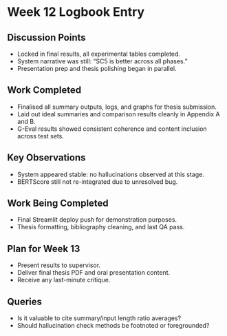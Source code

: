 # Week 12 Logbook Entry

## Discussion Points
- Locked in final results, all experimental tables completed.
- System narrative was still: “SC5 is better across all phases.”
- Presentation prep and thesis polishing began in parallel.

## Work Completed
- Finalised all summary outputs, logs, and graphs for thesis submission.
- Laid out ideal summaries and comparison results cleanly in Appendix A and B.
- G-Eval results showed consistent coherence and content inclusion across test sets.

## Key Observations
- System appeared stable: no hallucinations observed at this stage.
- BERTScore still not re-integrated due to unresolved bug.

## Work Being Completed
- Final Streamlit deploy push for demonstration purposes.
- Thesis formatting, bibliography cleaning, and last QA pass.

## Plan for Week 13
- Present results to supervisor.
- Deliver final thesis PDF and oral presentation content.
- Receive any last-minute critique.

## Queries
- Is it valuable to cite summary/input length ratio averages?
- Should hallucination check methods be footnoted or foregrounded?
